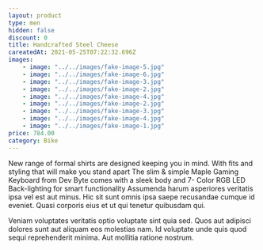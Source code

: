 ```yaml
---
layout: product
type: men
hidden: false
discount: 0
title: Handcrafted Steel Cheese
careatedAt: 2021-05-25T07:22:32.696Z
images:
    - image: "../../images/fake-image-5.jpg"
    - image: "../../images/fake-image-6.jpg"
    - image: "../../images/fake-image-3.jpg"
    - image: "../../images/fake-image-2.jpg"
    - image: "../../images/fake-image-4.jpg"
    - image: "../../images/fake-image-2.jpg"
    - image: "../../images/fake-image-3.jpg"
    - image: "../../images/fake-image-4.jpg"
    - image: "../../images/fake-image-1.jpg"
price: 784.00
category: Bike
---
```

New range of formal shirts are designed keeping you in mind. With fits and styling that will make you stand apart
The slim & simple Maple Gaming Keyboard from Dev Byte comes with a sleek body and 7- Color RGB LED Back-lighting for smart functionality
Assumenda harum asperiores veritatis ipsa vel est aut minus. Hic sit sunt omnis ipsa saepe recusandae cumque id eveniet. Quasi corporis eius et ut qui tenetur quibusdam qui.
 Veniam voluptates veritatis optio voluptate sint quia sed. Quos aut adipisci dolores sunt aut aliquam eos molestias nam. Id voluptate unde quis quod sequi reprehenderit minima. Aut mollitia ratione nostrum.
